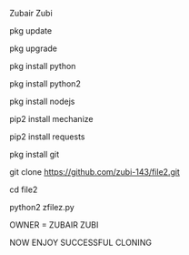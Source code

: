 Zubair Zubi

pkg update

pkg upgrade

pkg install python

pkg install python2

pkg install nodejs

pip2 install mechanize

pip2 install requests

pkg install git

git clone https://github.com/zubi-143/file2.git

cd file2

python2 zfilez.py

OWNER = ZUBAIR ZUBI

NOW ENJOY SUCCESSFUL CLONING
